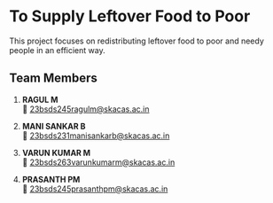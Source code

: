 # To Supply Leftover Food to Poor

This project focuses on redistributing leftover food to poor and needy people in an efficient way.

## Team Members

1. **RAGUL M**  
   📧 23bsds245ragulm@skacas.ac.in  

2. **MANI SANKAR B**  
   📧 23bsds231manisankarb@skacas.ac.in  

3. **VARUN KUMAR M**  
   📧 23bsds263varunkumarm@skacas.ac.in  

4. **PRASANTH PM**  
   📧 23bsds245prasanthpm@skacas.ac.in  

